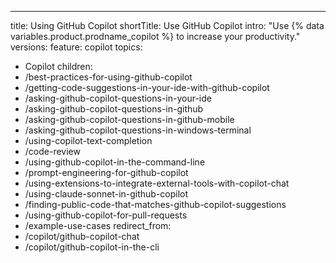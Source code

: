 ---
title: Using GitHub Copilot
shortTitle: Use GitHub Copilot
intro: "Use {% data variables.product.prodname_copilot %} to increase your productivity."
versions:
  feature: copilot
topics:
  - Copilot
children:
  - /best-practices-for-using-github-copilot
  - /getting-code-suggestions-in-your-ide-with-github-copilot
  - /asking-github-copilot-questions-in-your-ide
  - /asking-github-copilot-questions-in-github
  - /asking-github-copilot-questions-in-github-mobile
  - /asking-github-copilot-questions-in-windows-terminal
  - /using-copilot-text-completion
  - /code-review
  - /using-github-copilot-in-the-command-line
  - /prompt-engineering-for-github-copilot
  - /using-extensions-to-integrate-external-tools-with-copilot-chat
  - /using-claude-sonnet-in-github-copilot
  - /finding-public-code-that-matches-github-copilot-suggestions
  - /using-github-copilot-for-pull-requests
  - /example-use-cases
redirect_from:
  - /copilot/github-copilot-chat
  - /copilot/github-copilot-in-the-cli

